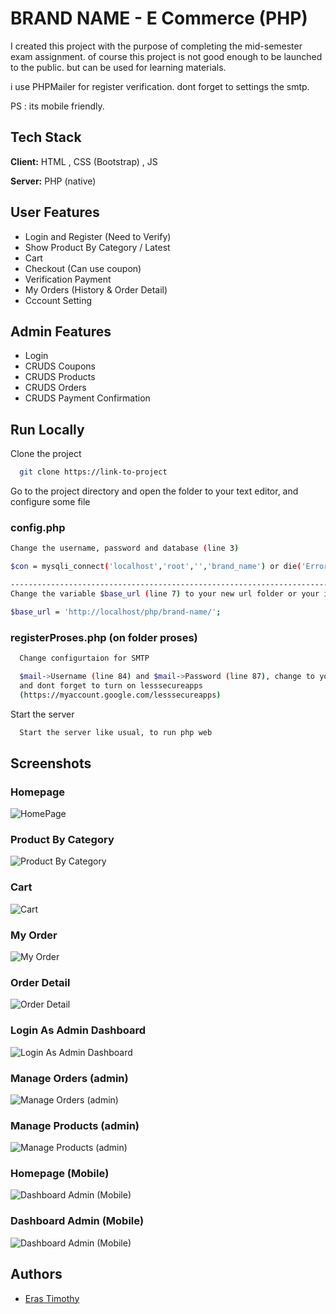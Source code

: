 
# BRAND NAME - E Commerce (PHP) 

I created this project with the purpose of completing the mid-semester exam assignment.
of course this project is not good enough to be launched to the public. 
but can be used for learning materials.

i use PHPMailer for register verification. dont forget to settings the smtp.

PS : its mobile friendly.




## Tech Stack

**Client:** HTML , CSS (Bootstrap) , JS

**Server:** PHP (native)

  
## User Features

- Login and Register (Need to Verify)
- Show Product By Category / Latest
- Cart
- Checkout (Can use coupon)
- Verification Payment
- My Orders (History & Order Detail)
- Cccount Setting

## Admin Features

- Login
- CRUDS Coupons
- CRUDS Products
- CRUDS Orders
- CRUDS Payment Confirmation

## Run Locally

Clone the project

```bash
  git clone https://link-to-project
```

Go to the project directory and open the folder to your text editor, 
and configure some file
### config.php

```bash
Change the username, password and database (line 3)

$con = mysqli_connect('localhost','root','','brand_name') or die('Error Connection !');

---------------------------------------------------------------------------------------
Change the variable $base_url (line 7) to your new url folder or your index.php file

$base_url = 'http://localhost/php/brand-name/';
```

### registerProses.php (on folder proses)

```bash
  Change configurtaion for SMTP

  $mail->Username (line 84) and $mail->Password (line 87), change to your gmail account.
  and dont forget to turn on lesssecureapps 
  (https://myaccount.google.com/lesssecureapps)
```


Start the server

```bash
  Start the server like usual, to run php web
```

  
## Screenshots

### Homepage
![HomePage](https://raw.github.com/erastimothy/brand-name/master/assets/readme-page/homepage.png)

### Product By Category
![Product By Category](https://raw.github.com/erastimothy/brand-name/master/assets/readme-page/category-page.png)
  
### Cart
![Cart](https://raw.github.com/erastimothy/brand-name/master/assets/readme-page/cart-page.png)

### My Order
![My Order](https://raw.github.com/erastimothy/brand-name/master/assets/readme-page/myorder-page.png)


### Order Detail
![Order Detail](https://raw.github.com/erastimothy/brand-name/master/assets/readme-page/orderdetail-page.png)


### Login As Admin Dashboard
![Login As Admin Dashboard](https://raw.github.com/erastimothy/brand-name/master/assets/readme-page/login-as-admin-menu.png)


### Manage Orders (admin)
![Manage Orders (admin)](https://raw.github.com/erastimothy/brand-name/master/assets/readme-page/orders-admin-page.png)


### Manage Products (admin)
![Manage Products (admin)](https://raw.github.com/erastimothy/brand-name/master/assets/readme-page/products-admin.png)


### Homepage (Mobile)
![Dashboard Admin (Mobile)](https://raw.github.com/erastimothy/brand-name/master/assets/readme-page/user-home-mobile.png)


### Dashboard Admin (Mobile)
![Dashboard Admin (Mobile)](https://raw.github.com/erastimothy/brand-name/master/assets/readme-page/admin-dashboard-mobile.png)




## Authors

- [Eras Timothy](https://www.github.com/erastimothy)

  

